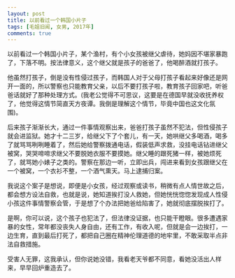 ```yaml
---
layout: post
title: 以前看过一个韩国小片子
tags: [毛姐旧闻, 女男, 2017年]
comments: true
---
```


以前看过一个韩国小片子，某个渔村，有个小女孩被继父虐待，她妈因不堪家暴跑了，下落不明。按法律意义，这个继父就是孩子的爸爸了，他喝醉酒就打孩子。

他虽然打孩子，倒是没有性侵过孩子，而韩国人对于父母打孩子看起来好像还是网开一面的，所以警察也只能教育父亲，以后不要打孩子啦，教育孩子回家吧，听爸爸话就好了那种处理方式。(我老公觉得不可思议，这要是在德国早就没收抚养权了，他觉得这情节简直天方夜谭。我倒是理解这个情节，毕竟中国也这文化氛围)。

后来孩子渐渐长大，通过一件事情观察出来，爸爸打孩子虽然不犯法，但性侵孩子就会进监狱。她才十二三岁，给继父下了个套儿，有一天，她哄继父多喝酒，喝多了就骂骂咧咧睡着了，然后她给警察拨通电话，假装低声求救，没挂电话钻进继父被窝，哭哭啼啼求继父不要脱她衣服不要摸她。继父睡的跟死猪一样，被她烦死了，就骂她小婊子之类的。警察在那边一听，立即出兵，闯进来看到女孩跟继父在一个被窝，一个衣衫不整，一个酒气熏天。马上逮捕归案。

我说这个案子是想说，即便是小女孩，经过观察或读书，稍微有点人情世故之后，都会想方设法自救，也就是说，她知道挨打没人救她，但她恍恍惚惚发现成人性侵小孩这件事情警察会管，于是想了个办法把她爸给陷害了，她就彻底摆脱挨打了。

是啊，你可以说，这个孩子也犯法了，但法律没证据，也只能干瞪眼。很多遭遇家暴的女性，常年都没丧失人身自由，还有工作，有收入呢，但就是会一边挨打，一边生育，直到最后打死了，都把自己圈在精神伦理道德的地牢里，不敢采取半点非法自救措施。

受害人无罪，这我承认，但你说她没错，我看老天爷都不同意，看她没活出人样来，早早回炉重造去了。
